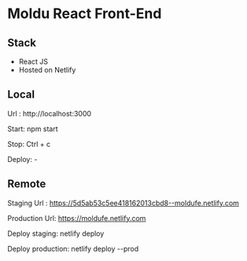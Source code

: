 # Moldu React Front-End

## Stack

- React JS
- Hosted on Netlify

## Local

Url : http://localhost:3000

Start: npm start

Stop: Ctrl + c

Deploy: -

## Remote

Staging Url : https://5d5ab53c5ee418162013cbd8--moldufe.netlify.com

Production Url: https://moldufe.netlify.com

Deploy staging: netlify deploy

Deploy production: netlify deploy --prod
